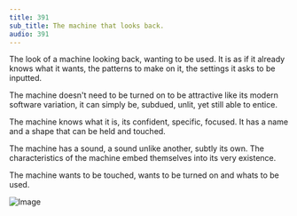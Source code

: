```yaml
---
title: 391
sub_title: The machine that looks back.
audio: 391
---
```

The look of a machine looking back, wanting to be used. It is as if it already knows what it wants, the patterns to make on it, the settings it asks to be inputted.

The machine doesn't need to be turned on to be attractive like its modern software variation, it can simply be, subdued, unlit, yet still able to entice.

The machine knows what it is, its confident, specific, focused. It has a name and a shape that can be held and touched.

The machine has a sound, a sound unlike another, subtly its own. The characteristics of the machine embed themselves into its very existence.

The machine wants to be touched, wants to be turned on and whats to be used.

![Image](/assets/img/Snd-391.png)

